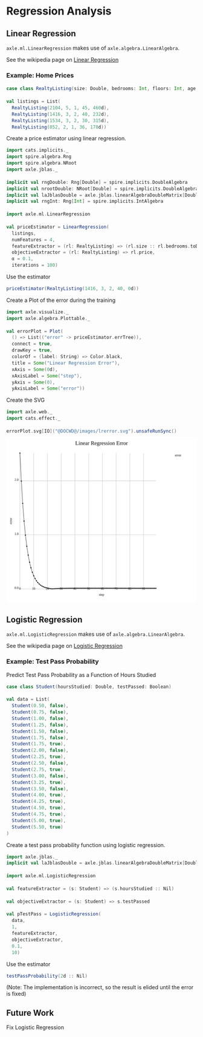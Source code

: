 # Regression Analysis

## Linear Regression

`axle.ml.LinearRegression` makes use of `axle.algebra.LinearAlgebra`.

See the wikipedia page on [Linear Regression](https://en.wikipedia.org/wiki/Linear_regression)

### Example: Home Prices

```scala mdoc:silent
case class RealtyListing(size: Double, bedrooms: Int, floors: Int, age: Int, price: Double)

val listings = List(
  RealtyListing(2104, 5, 1, 45, 460d),
  RealtyListing(1416, 3, 2, 40, 232d),
  RealtyListing(1534, 3, 2, 30, 315d),
  RealtyListing(852, 2, 1, 36, 178d))
```

Create a price estimator using linear regression.

```scala mdoc:silent
import cats.implicits._
import spire.algebra.Rng
import spire.algebra.NRoot
import axle.jblas._

implicit val rngDouble: Rng[Double] = spire.implicits.DoubleAlgebra
implicit val nrootDouble: NRoot[Double] = spire.implicits.DoubleAlgebra
implicit val laJblasDouble = axle.jblas.linearAlgebraDoubleMatrix[Double]
implicit val rngInt: Rng[Int] = spire.implicits.IntAlgebra

import axle.ml.LinearRegression

val priceEstimator = LinearRegression(
  listings,
  numFeatures = 4,
  featureExtractor = (rl: RealtyListing) => (rl.size :: rl.bedrooms.toDouble :: rl.floors.toDouble :: rl.age.toDouble :: Nil),
  objectiveExtractor = (rl: RealtyListing) => rl.price,
  α = 0.1,
  iterations = 100)
```

Use the estimator

```scala mdoc
priceEstimator(RealtyListing(1416, 3, 2, 40, 0d))
```

Create a Plot of the error during the training

```scala mdoc:silent
import axle.visualize._
import axle.algebra.Plottable._

val errorPlot = Plot(
  () => List(("error" -> priceEstimator.errTree)),
  connect = true,
  drawKey = true,
  colorOf = (label: String) => Color.black,
  title = Some("Linear Regression Error"),
  xAxis = Some(0d),
  xAxisLabel = Some("step"),
  yAxis = Some(0),
  yAxisLabel = Some("error"))
```

Create the SVG

```scala mdoc:silent
import axle.web._
import cats.effect._

errorPlot.svg[IO]("@DOCWD@/images/lrerror.svg").unsafeRunSync()
```

![lr error](/images/lrerror.svg)

## Logistic Regression

`axle.ml.LogisticRegression` makes use of `axle.algebra.LinearAlgebra`.

See the wikipedia page on [Logistic Regression](https://en.wikipedia.org/wiki/Logistic_regression)

### Example: Test Pass Probability

Predict Test Pass Probability as a Function of Hours Studied

```scala mdoc:silent:reset
case class Student(hoursStudied: Double, testPassed: Boolean)

val data = List(
  Student(0.50, false),
  Student(0.75, false),
  Student(1.00, false),
  Student(1.25, false),
  Student(1.50, false),
  Student(1.75, false),
  Student(1.75, true),
  Student(2.00, false),
  Student(2.25, true),
  Student(2.50, false),
  Student(2.75, true),
  Student(3.00, false),
  Student(3.25, true),
  Student(3.50, false),
  Student(4.00, true),
  Student(4.25, true),
  Student(4.50, true),
  Student(4.75, true),
  Student(5.00, true),
  Student(5.50, true)
)
```

Create a test pass probability function using logistic regression.

```scala mdoc
import axle.jblas._
implicit val laJblasDouble = axle.jblas.linearAlgebraDoubleMatrix[Double]

import axle.ml.LogisticRegression

val featureExtractor = (s: Student) => (s.hoursStudied :: Nil)

val objectiveExtractor = (s: Student) => s.testPassed

val pTestPass = LogisticRegression(
  data,
  1,
  featureExtractor,
  objectiveExtractor,
  0.1,
  10)
```

Use the estimator

```scala
testPassProbability(2d :: Nil)
```

(Note: The implementation is incorrect, so the result is elided until the error is fixed)

## Future Work

Fix Logistic Regression

